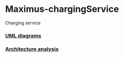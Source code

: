 # Maximus-chargingService
Charging service

### [UML diagrams](https://github.com/vanosss/Maximus-chargingService/blob/master/Documents/Diagrams/Readme.md)
### [Architecture analysis](https://github.com/vanosss/Maximus-chargingService/blob/master/Documents/Architecture.md)

